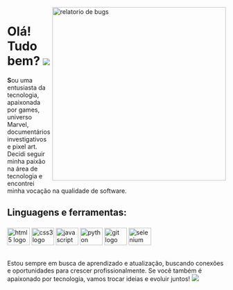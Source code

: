 <img src="https://github.com/talytam/talytam/assets/38868433/c1b56765-b607-4c2f-829d-970a4520afc5" height="400" width="400" align="right" alt="relatorio de bugs">

<p align="right"> 
<h1>Olá! Tudo bem? <img src="https://github.com/talytam/talytam/assets/38868433/409e8a28-ed0f-4f29-a95b-6021727aa404"></h1>
<p><b>S</b>ou uma entusiasta da tecnologia, apaixonada por games, universo Marvel, documentários investigativos e pixel art. Decidi seguir minha paixão na área de tecnologia e encontrei minha vocação na qualidade de software.</p>

<h2 align="left">Linguagens e ferramentas:</h2>

###

<div align="left">
  <img src="https://cdn.jsdelivr.net/gh/devicons/devicon/icons/html5/html5-original.svg" height="40" width="52" alt="html5 logo"  />
  <img src="https://cdn.jsdelivr.net/gh/devicons/devicon/icons/css3/css3-original.svg" height="40" width="52" alt="css3 logo"  />
  <img src="https://cdn.jsdelivr.net/gh/devicons/devicon/icons/javascript/javascript-original.svg" height="40" width="52" alt="javascript logo"  />
  <img src="https://cdn.jsdelivr.net/gh/devicons/devicon/icons/python/python-original.svg" height="40" width="52" alt="python logo"  />
  <img src="https://cdn.jsdelivr.net/gh/devicons/devicon/icons/git/git-original.svg" height="40" width="52" alt="git logo"  />
  <img src="https://cdn.jsdelivr.net/gh/devicons/devicon/icons/selenium/selenium-original.svg" height="40" width="52" alt="selenium logo"  />
</div>

###

##

<p align="left">
Estou sempre em busca de aprendizado e atualização, buscando conexões e oportunidades para crescer profissionalmente. Se você também é apaixonado por tecnologia, vamos trocar ideias e evoluir juntos! <img src="https://github.com/talytam/talytam/assets/38868433/3640db22-cba0-46ab-8449-08f1464c7dbf">
</p>
